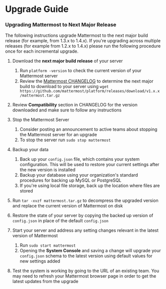 # Upgrade Guide

### Upgrading Mattermost to Next Major Release 

The following instructions upgrade Mattermost to the next major build release (for example, from 1.3.x to 1.4.x). If you're upgrading across multiple releases (for example from 1.2.x to 1.4.x) please run the following procedure once for each incremental upgrade. 

1. Download the **next major build release** of your server

    1. Run `platform -version` to check the current version of your Mattermost server
    2. Review the [Mattermost CHANGELOG](https://github.com/mattermost/platform/blob/master/CHANGELOG.md) to determine the next major build to download to your server using `wget https://github.com/mattermost/platform/releases/download/v1.x.x/mattermost.tar.gz`
2. Review **Compatibility** section in CHANGELOG for the version downloaded and make sure to follow any instructions
3. Stop the Mattermost Server
    1. Consider posting an announcement to active teams about stopping the Mattermost server for an upgrade
    2. To stop the server run `sudo stop mattermost`
3. Backup your data
    1. Back up your `config.json` file, which contains your system configuration. This will be used to restore your current settings after the new version is installed
    2. Backup your database using your organization's standard procedures for backing up MySQL or PostgreSQL
    3. If you're using local file storage, back up the location where files are stored
4. Run `tar -xvzf mattermost.tar.gz` to decompress the upgraded version and replace the current version of Mattermost on disk
5. Restore the state of your server by copying the backed up version of `config.json` in place of the default `config.json` 
6. Start your server and address any setting changes relevant in the latest version of Mattermost
     1. Run `sudo start mattermost`
     2. Opening the **System Console** and saving a change will upgrade your `config.json` schema to the latest version using default values for new settings added
7. Test the system is working by going to the URL of an existing team. You may need to refresh your Mattermost browser page in order to get the latest updates from the upgrade
